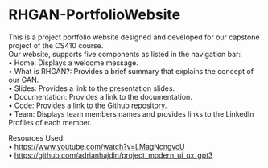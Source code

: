 # RHGAN-PortfolioWebsite

This is a project portfolio website designed and developed for our capstone project of the CS410 course. <br />
Our website, supports five components as listed in the navigation bar: <br />
  • Home: Displays a welcome message. <br />
  • What is RHGAN?: Provides a brief summary that explains the concept of our GAN. <br />
  • Slides: Provides a link to the presentation slides. <br />
  • Documentation: Provides a link to the documentation. <br />
  • Code: Provides a link to the Github repository. <br />
  • Team: Displays team members names and provides links to the LinkedIn Profiles of each member. <br />


Resources Used: <br />
  • https://www.youtube.com/watch?v=LMagNcngvcU <br />
  • https://github.com/adrianhajdin/project_modern_ui_ux_gpt3 <br />
  
